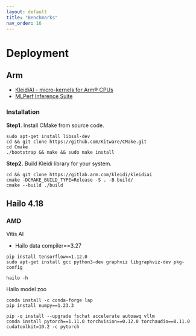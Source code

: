 ```yaml
---
layout: default
title: "Benchmarks"
nav_order: 16
---
```


# Deployment
## Arm
* [KleidiAI - micro-kernels for Arm® CPUs](https://gitlab.arm.com/kleidi/kleidiai)
* [MLPerf Inference Suite](https://learn.arm.com/learning-paths/servers-and-cloud-computing/ml-perf/ml-perf/)

### Installation
**Step1.** Install CMake from source code.
```
sudo apt-get install libssl-dev
cd && git clone https://github.com/Kitware/CMake.git
cd Cmake
./bootstrap && make && sudo make install
```
**Step2.** Build Kleidi library for your system.
```
cd && git clone https://gitlab.arm.com/kleidi/kleidiai
cmake -DCMAKE_BUILD_TYPE=Release -S . -B build/
cmake --build ./build
```

## Hailo 4.18


### AMD
Vitis AI 
* Hailo data compiler==3.27
```
pip install tensorflow==1.12.0
sudo apt-get install gcc python3-dev graphviz libgraphviz-dev pkg-config

hailo -h
```
Hailo model zoo
```
conda install -c conda-forge lap
pip install numpy==1.23.3

pip -q install --upgrade fschat accelerate autoawq vllm
conda install pytorch==1.11.0 torchvision==0.12.0 torchaudio==0.11.0 cudatoolkit=10.2 -c pytorch
```



